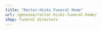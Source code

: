```yaml
---
title: "Rector-Hicks Funeral Home"
url: /geneseo/rector-hicks-funeral-home/
shop: funeral directors
---
```

